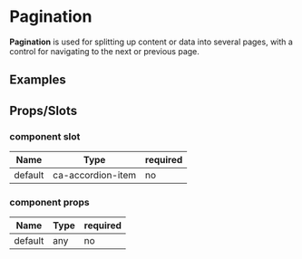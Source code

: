 
# Pagination

**Pagination** is used for splitting up content or data into several pages, with a control for navigating to the next or previous page.


## Examples

<CodeSnippet codePenId="WKxgwP"></CodeSnippet>

## Props/Slots

### component slot

| Name | Type | required |
| ------ | ----------- | ------ |
| default   | ca-accordion-item | no | 

### component props

| Name | Type | required |
| ------ | ----------- | ------ |
| default   | any | no |